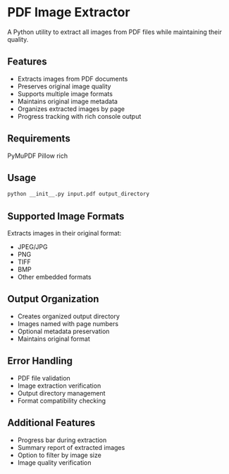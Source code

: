# PDF Image Extractor

A Python utility to extract all images from PDF files while maintaining their quality.

## Features

- Extracts images from PDF documents
- Preserves original image quality
- Supports multiple image formats
- Maintains original image metadata
- Organizes extracted images by page
- Progress tracking with rich console output

## Requirements

PyMuPDF
Pillow
rich

## Usage

```bash
python __init__.py input.pdf output_directory
```

## Supported Image Formats

Extracts images in their original format:
- JPEG/JPG
- PNG
- TIFF
- BMP
- Other embedded formats

## Output Organization

- Creates organized output directory
- Images named with page numbers
- Optional metadata preservation
- Maintains original format

## Error Handling

- PDF file validation
- Image extraction verification
- Output directory management
- Format compatibility checking

## Additional Features

- Progress bar during extraction
- Summary report of extracted images
- Option to filter by image size
- Image quality verification
